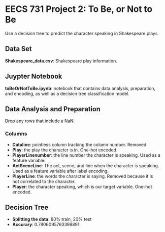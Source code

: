 # EECS 731 Project 2: To Be, or Not to Be
Use a decision tree to predict the character speaking in Shakespeare plays.

## Data Set
**Shakespeare_data.csv**: Shakespeare play information.

## Juypter Notebook
**toBeOrNotToBe.ipynb**: notebook that contains data analysis, preparation, and encoding, as well as a decision tree classification model.

## Data Analysis and Preparation
Drop any rows that include a NaN.

### Columns
- **Dataline**: pointless column tracking the column number. Removed.
- **Play**: the play the character is in. One-hot encoded.
- **PlayerLinenumber**: the line number the character is speaking. Used as a feature variable.
- **ActSceneLine**: The act, scene, and line when the character is speaking. Used as a feature variable after label encoding.
- **PlayerLine**: the words the character is saying. Removed because it is not correlated to the character.
- **Player**: the character speaking, which is our target variable. One-hot encoded.

## Decision Tree
- **Splitting the data**: 80% train, 20% test
- **Accurary**:  0.7806095763396891
